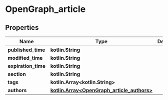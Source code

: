 
# OpenGraph_article

## Properties
Name | Type | Description | Notes
------------ | ------------- | ------------- | -------------
**published_time** | **kotlin.String** |  |  [optional]
**modified_time** | **kotlin.String** |  |  [optional]
**expiration_time** | **kotlin.String** |  |  [optional]
**section** | **kotlin.String** |  |  [optional]
**tags** | **kotlin.Array&lt;kotlin.String&gt;** |  |  [optional]
**authors** | [**kotlin.Array&lt;OpenGraph_article_authors&gt;**](OpenGraph_article_authors.md) |  |  [optional]



